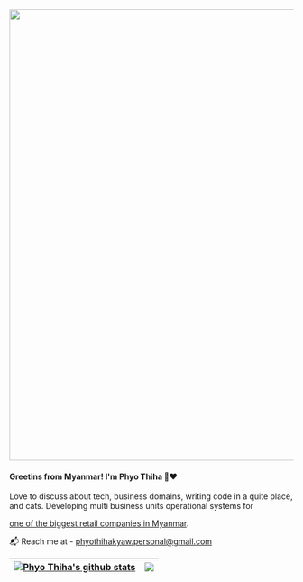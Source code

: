 <img src="https://th.bing.com/th/id/R.e0037e5b030d948bb2f7ca0604899b8b?rik=1q83Y8ja0ao8jg&pid=ImgRaw&r=0" width="800">

#### Greetins from Myanmar! I'm Phyo Thiha :wave::heart:
Love to discuss about tech, business domains, writing code in a quite place, and cats. Developing multi business units operational systems for 

[one of the biggest retail companies in Myanmar](https://cityholdings.com.mm/companies).

:mailbox_with_mail: Reach me at - phyothihakyaw.personal@gmail.com

| <a href="https://github.com/phyothihakyaw/github-readme-stats"><img align="center" src="https://github-readme-stats.vercel.app/api?username=phyothihakyaw&show_icons=true&include_all_commits=true&theme=buefy&hide_border=true" alt="Phyo Thiha's github stats" /></a> | <a href="https://github.com/phyothihakyaw/github-readme-stats"><img align="center" src="https://github-readme-stats.vercel.app/api/top-langs/?username=phyothihakyaw&layout=compact&theme=buefy&hide_border=true" /></a> |
| ------------- | ------------- |

<!--
**phyothihakyaw/phyothihakyaw** is a ✨ _special_ ✨ repository because its `README.md` (this file) appears on your GitHub profile.

Here are some ideas to get you started:

- 🔭 I’m currently working on ...
- 🌱 I’m currently learning ...
- 👯 I’m looking to collaborate on ...
- 🤔 I’m looking for help with ...
- 💬 Ask me about ...
- 📫 How to reach me: ...
- 😄 Pronouns: ...
- ⚡ Fun fact: ...
-->
